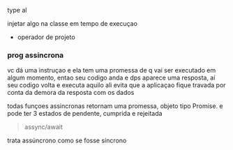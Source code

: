 type al 

injetar algo na classe em tempo de execuçao
- operador de projeto

### prog assincrona

vc dá uma instruçao e ela tem uma promessa de q vai ser executado em algum momento, entao seu codigo anda
e dps aparece uma resposta, aí seu codigo volta e executa aquilo ali
evita que a aplicaçao fique travada por conta da demora da resposta com os dados

todas funçoes assincronas retornam uma promessa, objeto tipo Promise. e pode ter 3 estados de pendente, cumprida e rejeitada

> assync/await

trata assúncrono como se fosse síncrono